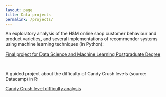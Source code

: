 ```yaml
---
layout: page
title: Data projects
permalink: /projects/
---
```


An exploratory analysis of the H&M online shop customer behaviour and product varieties, and several implementations of recommender systems using machine learning techniques (in Python): 

<a href="https://stefaniesturm.github.io/capstone-project/" target="_blank" rel="noopener">Final project for Data Science and Machine Learning Postgraduate Degree</a>
  
<br>

A guided project about the difficulty of Candy Crush levels (source: Datacamp) in R: 
  
<a href="https://stefaniesturm.github.io/candy_crush.html" target="_blank" rel="noopener">Candy Crush level difficulty analysis</a>
 
  


